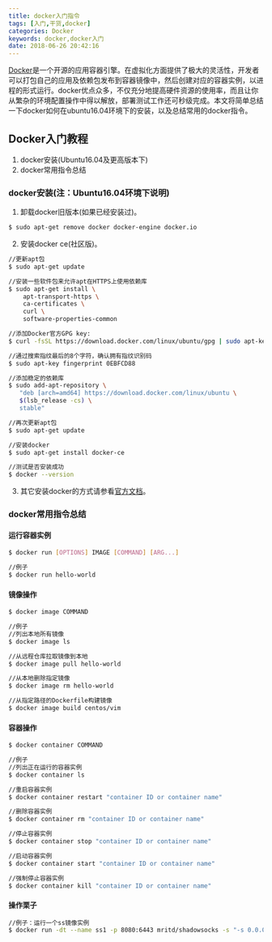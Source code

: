 ```yaml
---
title: docker入门指令
tags: [入门,干货,docker]
categories: Docker
keywords: docker,docker入门
date: 2018-06-26 20:42:16
---
```


[Docker](https://www.docker.com/)是一个开源的应用容器引擎。在虚拟化方面提供了极大的灵活性，开发者可以打包自己的应用及依赖包发布到容器镜像中，然后创建对应的容器实例，以进程的形式运行。docker优点众多，不仅充分地提高硬件资源的使用率，而且让你从繁杂的环境配置操作中得以解放，部署测试工作还可秒级完成。本文将简单总结一下docker如何在ubuntu16.04环境下的安装，以及总结常用的docker指令。
<!--more-->

## Docker入门教程

1. docker安装(Ubuntu16.04及更高版本下)
2. docker常用指令总结


### docker安装(注：Ubuntu16.04环境下说明)
1. 卸载docker旧版本(如果已经安装过)。
``` bash
$ sudo apt-get remove docker docker-engine docker.io
```
2. 安装docker ce(社区版)。
``` bash
//更新apt包
$ sudo apt-get update

//安装一些软件包来允许apt在HTTPS上使用依赖库
$ sudo apt-get install \
    apt-transport-https \
    ca-certificates \
    curl \
    software-properties-common

//添加Docker官方GPG key:
$ curl -fsSL https://download.docker.com/linux/ubuntu/gpg | sudo apt-key add -

//通过搜索指纹最后的8个字符，确认拥有指纹识别码
$ sudo apt-key fingerprint 0EBFCD88

//添加稳定的依赖库
$ sudo add-apt-repository \
   "deb [arch=amd64] https://download.docker.com/linux/ubuntu \
   $(lsb_release -cs) \
   stable"

//再次更新apt包
$ sudo apt-get update

//安装docker
$ sudo apt-get install docker-ce

//测试是否安装成功
$ docker --version
```
3. 其它安装docker的方式请参看[官方文档](https://docs.docker.com/install/)。



### docker常用指令总结
#### 运行容器实例
``` bash
$ docker run [OPTIONS] IMAGE [COMMAND] [ARG...]

//例子
$ docker run hello-world
```

#### 镜像操作
``` bash
$ docker image COMMAND

//例子
//列出本地所有镜像
$ docker image ls

//从远程仓库拉取镜像到本地
$ docker image pull hello-world

//从本地删除指定镜像
$ docker image rm hello-world

//从指定路径的Dockerfile构建镜像
$ docker image build centos/vim 
```	

#### 容器操作
``` bash
$ docker container COMMAND

//例子
//列出正在运行的容器实例
$ docker container ls

//重启容器实例
$ docker container restart "container ID or container name"

//删除容器实例
$ docker container rm "container ID or container name"

//停止容器实例
$ docker container stop "container ID or container name"

//启动容器实例
$ docker container start "container ID or container name"

//强制停止容器实例
$ docker container kill "container ID or container name"
```	

#### 操作栗子
``` bash
//例子：运行一个ss镜像实例
$ docker run -dt --name ss1 -p 8080:6443 mritd/shadowsocks -s "-s 0.0.0.0 -p 6443 -m aes-256-cfb -k 123456 --fast-open"
```	


